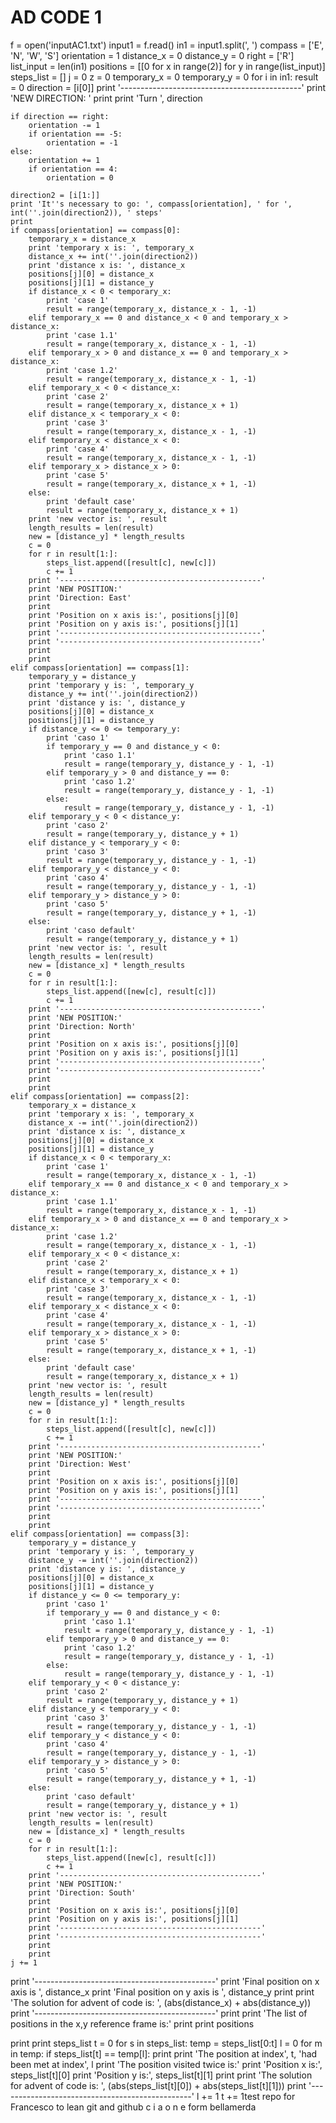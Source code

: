 # AD CODE 1
f = open('inputAC1.txt')
input1 = f.read()
in1 = input1.split(', ')
compass = ['E', 'N', 'W', 'S']
orientation = 1
distance_x = 0
distance_y = 0
right = ['R']
list_input = len(in1)
positions = [[0 for x in range(2)] for y in range(list_input)]
steps_list = []
j = 0
z = 0
temporary_x = 0
temporary_y = 0
for i in in1:
    result = 0
    direction = [i[0]]
    print '---------------------------------------------'
    print 'NEW DIRECTION: '
    print
    print 'Turn ', direction

    if direction == right:
        orientation -= 1
        if orientation == -5:
            orientation = -1
    else:
        orientation += 1
        if orientation == 4:
            orientation = 0

    direction2 = [i[1:]]
    print 'It''s necessary to go: ', compass[orientation], ' for ', int(''.join(direction2)), ' steps'
    print
    if compass[orientation] == compass[0]:
        temporary_x = distance_x
        print 'temporary x is: ', temporary_x
        distance_x += int(''.join(direction2))
        print 'distance x is: ', distance_x
        positions[j][0] = distance_x
        positions[j][1] = distance_y
        if distance_x < 0 < temporary_x:
            print 'case 1'
            result = range(temporary_x, distance_x - 1, -1)
        elif temporary_x == 0 and distance_x < 0 and temporary_x > distance_x:
            print 'case 1.1'
            result = range(temporary_x, distance_x - 1, -1)
        elif temporary_x > 0 and distance_x == 0 and temporary_x > distance_x:
            print 'case 1.2'
            result = range(temporary_x, distance_x - 1, -1)
        elif temporary_x < 0 < distance_x:
            print 'case 2'
            result = range(temporary_x, distance_x + 1)
        elif distance_x < temporary_x < 0:
            print 'case 3'
            result = range(temporary_x, distance_x - 1, -1)
        elif temporary_x < distance_x < 0:
            print 'case 4'
            result = range(temporary_x, distance_x - 1, -1)
        elif temporary_x > distance_x > 0:
            print 'case 5'
            result = range(temporary_x, distance_x + 1, -1)
        else:
            print 'default case'
            result = range(temporary_x, distance_x + 1)
        print 'new vector is: ', result
        length_results = len(result)
        new = [distance_y] * length_results
        c = 0
        for r in result[1:]:
            steps_list.append([result[c], new[c]])
            c += 1
        print '---------------------------------------------'
        print 'NEW POSITION:'
        print 'Direction: East'
        print
        print 'Position on x axis is:', positions[j][0]
        print 'Position on y axis is:', positions[j][1]
        print '---------------------------------------------'
        print '---------------------------------------------'
        print
        print
    elif compass[orientation] == compass[1]:
        temporary_y = distance_y
        print 'temporary y is: ', temporary_y
        distance_y += int(''.join(direction2))
        print 'distance y is: ', distance_y
        positions[j][0] = distance_x
        positions[j][1] = distance_y
        if distance_y <= 0 <= temporary_y:
            print 'caso 1'
            if temporary_y == 0 and distance_y < 0:
                print 'caso 1.1'
                result = range(temporary_y, distance_y - 1, -1)
            elif temporary_y > 0 and distance_y == 0:
                print 'caso 1.2'
                result = range(temporary_y, distance_y - 1, -1)
            else:
                result = range(temporary_y, distance_y - 1, -1)
        elif temporary_y < 0 < distance_y:
            print 'caso 2'
            result = range(temporary_y, distance_y + 1)
        elif distance_y < temporary_y < 0:
            print 'caso 3'
            result = range(temporary_y, distance_y - 1, -1)
        elif temporary_y < distance_y < 0:
            print 'caso 4'
            result = range(temporary_y, distance_y - 1, -1)
        elif temporary_y > distance_y > 0:
            print 'caso 5'
            result = range(temporary_y, distance_y + 1, -1)
        else:
            print 'caso default'
            result = range(temporary_y, distance_y + 1)
        print 'new vector is: ', result
        length_results = len(result)
        new = [distance_x] * length_results
        c = 0
        for r in result[1:]:
            steps_list.append([new[c], result[c]])
            c += 1
        print '---------------------------------------------'
        print 'NEW POSITION:'
        print 'Direction: North'
        print
        print 'Position on x axis is:', positions[j][0]
        print 'Position on y axis is:', positions[j][1]
        print '---------------------------------------------'
        print '---------------------------------------------'
        print
        print
    elif compass[orientation] == compass[2]:
        temporary_x = distance_x
        print 'temporary x is: ', temporary_x
        distance_x -= int(''.join(direction2))
        print 'distance x is: ', distance_x
        positions[j][0] = distance_x
        positions[j][1] = distance_y
        if distance_x < 0 < temporary_x:
            print 'case 1'
            result = range(temporary_x, distance_x - 1, -1)
        elif temporary_x == 0 and distance_x < 0 and temporary_x > distance_x:
            print 'case 1.1'
            result = range(temporary_x, distance_x - 1, -1)
        elif temporary_x > 0 and distance_x == 0 and temporary_x > distance_x:
            print 'case 1.2'
            result = range(temporary_x, distance_x - 1, -1)
        elif temporary_x < 0 < distance_x:
            print 'case 2'
            result = range(temporary_x, distance_x + 1)
        elif distance_x < temporary_x < 0:
            print 'case 3'
            result = range(temporary_x, distance_x - 1, -1)
        elif temporary_x < distance_x < 0:
            print 'case 4'
            result = range(temporary_x, distance_x - 1, -1)
        elif temporary_x > distance_x > 0:
            print 'case 5'
            result = range(temporary_x, distance_x + 1, -1)
        else:
            print 'default case'
            result = range(temporary_x, distance_x + 1)
        print 'new vector is: ', result
        length_results = len(result)
        new = [distance_y] * length_results
        c = 0
        for r in result[1:]:
            steps_list.append([result[c], new[c]])
            c += 1
        print '---------------------------------------------'
        print 'NEW POSITION:'
        print 'Direction: West'
        print
        print 'Position on x axis is:', positions[j][0]
        print 'Position on y axis is:', positions[j][1]
        print '---------------------------------------------'
        print '---------------------------------------------'
        print
        print
    elif compass[orientation] == compass[3]:
        temporary_y = distance_y
        print 'temporary y is: ', temporary_y
        distance_y -= int(''.join(direction2))
        print 'distance y is: ', distance_y
        positions[j][0] = distance_x
        positions[j][1] = distance_y
        if distance_y <= 0 <= temporary_y:
            print 'caso 1'
            if temporary_y == 0 and distance_y < 0:
                print 'caso 1.1'
                result = range(temporary_y, distance_y - 1, -1)
            elif temporary_y > 0 and distance_y == 0:
                print 'caso 1.2'
                result = range(temporary_y, distance_y - 1, -1)
            else:
                result = range(temporary_y, distance_y - 1, -1)
        elif temporary_y < 0 < distance_y:
            print 'caso 2'
            result = range(temporary_y, distance_y + 1)
        elif distance_y < temporary_y < 0:
            print 'caso 3'
            result = range(temporary_y, distance_y - 1, -1)
        elif temporary_y < distance_y < 0:
            print 'caso 4'
            result = range(temporary_y, distance_y - 1, -1)
        elif temporary_y > distance_y > 0:
            print 'caso 5'
            result = range(temporary_y, distance_y + 1, -1)
        else:
            print 'caso default'
            result = range(temporary_y, distance_y + 1)
        print 'new vector is: ', result
        length_results = len(result)
        new = [distance_x] * length_results
        c = 0
        for r in result[1:]:
            steps_list.append([new[c], result[c]])
            c += 1
        print '---------------------------------------------'
        print 'NEW POSITION:'
        print 'Direction: South'
        print
        print 'Position on x axis is:', positions[j][0]
        print 'Position on y axis is:', positions[j][1]
        print '---------------------------------------------'
        print '---------------------------------------------'
        print
        print
    j += 1
print '---------------------------------------------'
print 'Final position on x axis is ', distance_x
print 'Final position on y axis is ', distance_y
print
print 'The solution for advent of code is: ', (abs(distance_x) + abs(distance_y))
print '---------------------------------------------'
print
print 'The list of positions in the x,y reference frame is:'
print
print positions

print
print steps_list
t = 0
for s in steps_list:
    temp = steps_list[0:t]
    l = 0
    for m in temp:
        if steps_list[t] == temp[l]:
            print
            print 'The position at index', t, 'had been met at index', l
            print 'The position visited twice is:'
            print 'Position x is:', steps_list[t][0]
            print 'Position y is:', steps_list[t][1]
            print
            print 'The solution for advent of code is: ', (abs(steps_list[t][0]) + abs(steps_list[t][1]))
            print '------------------------------------------------'
        l += 1
    t += 1test repo for Francesco to lean git and github
c
i
a
o
n
e
form
bellamerda
